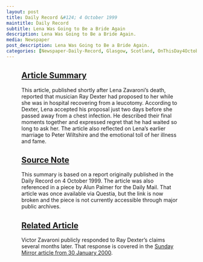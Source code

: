 ```yaml
---
layout: post
title: Daily Record &#124; 4 October 1999
maintitle: Daily Record
subtitle: Lena Was Going to Be a Bride Again
description: Lena Was Going to Be a Bride Again.
media: Newspaper
post_description: Lena Was Going to Be a Bride Again.
categories: [Newspaper-Daily-Record, Glasgow, Scotland, OnThisDay4October]
---
```


<figure class="fig3">
  <div class="CardLayout">
    <div class="CardItem">
      <h2 id="infobx1" class="infobox"><a href="#infobx1">Article Summary</a></h2>
      <div class="CardItem split">
        <p>This article, published shortly after Lena Zavaroni’s death, reported that musician Ray Dexter had proposed to her while she was in hospital recovering from a leucotomy. According to Dexter, Lena accepted his proposal just two days before she passed away from a chest infection. He described their final moments together and expressed regret that he had waited so long to ask her. The article also reflected on Lena’s earlier marriage to Peter Wiltshire and the emotional toll of her illness and fame.</p>
      </div>
    </div>
  </div>
</figure>

<figure class="fig3">
  <div class="CardLayout">
    <div class="CardItem">
      <h2 id="infobx2" class="infobox"><a href="#infobx2">Source Note</a></h2>
      <div class="CardItem split">
        <p>This summary is based on a report originally published in the <span>Daily Record</span> on 4 October 1999. The article was also referenced in a piece by Alun Palmer for the <span>Daily Mail</span>. That article was once available via Questia, but the link is now broken and the piece is not currently accessible through major public archives.</p>
      </div>
    </div>
  </div>
</figure>

<figure class="fig3">
  <div class="CardLayout">
    <div class="CardItem">
      <h2 id="infobx3" class="infobox"><a href="#infobx3">Related Article</a></h2>
      <div class="CardItem split">
        <p>Victor Zavaroni publicly responded to Ray Dexter’s claims several months later. That response is covered in the <a href="/2000-01-30-sunday-mirror">Sunday Mirror article from 30 January 2000</a>.</p>
      </div>
    </div>
  </div>
</figure>
